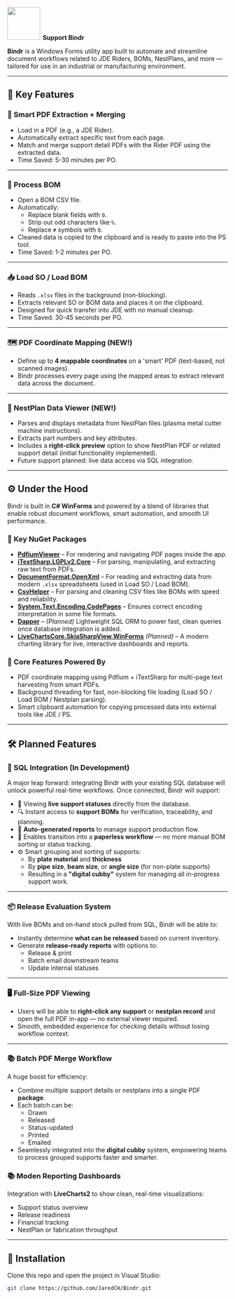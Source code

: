 <img src="https://github.com/user-attachments/assets/ab136cae-62df-4c13-94b1-0e7d32721729" width="75"> <span style="margin-left: 2px;">**Support Bindr**</span>

**Bindr** is a Windows Forms utility app built to automate and streamline document workflows related to JDE Riders, BOMs, NestPlans, and more — tailored for use in an industrial or manufacturing environment.

---

## 🚀 Key Features

### 🧠 Smart PDF Extraction + Merging
- Load in a PDF (e.g., a JDE Rider).
- Automatically extract specific text from each page.
- Match and merge support detail PDFs with the Rider PDF using the extracted data.
- Time Saved: 5-30 minutes per PO.
---

### 📄 Process BOM
- Open a BOM CSV file.
- Automatically:
  - Replace blank fields with `0`.
  - Strip out odd characters like `%`.
  - Replace `#` symbols with `0`.
- Cleaned data is copied to the clipboard and is ready to paste into the PS tool.
- Time Saved: 1-2 minutes per PO.
---

### 📥 Load SO / Load BOM
- Reads `.xlsv` files in the background (non-blocking).
- Extracts relevant SO or BOM data and places it on the clipboard.
- Designed for quick transfer into JDE with no manual cleanup.
- Time Saved: 30-45 seconds per PO.
---

### 🗺️ PDF Coordinate Mapping (NEW!)
- Define up to **4 mappable coordinates** on a 'smart' PDF (text-based, not scanned images).
- Bindr processes every page using the mapped areas to extract relevant data across the document.

---

### 🧾 NestPlan Data Viewer (NEW!)
- Parses and displays metadata from NestPlan files (plasma metal cutter machine instructions).
- Extracts part numbers and key attributes.
- Includes a **right-click preview** option to show NestPlan PDF or related support detail (initial functionality implemented).
- Future support planned: live data access via SQL integration.

---

## ⚙️ Under the Hood

Bindr is built in **C# WinForms** and powered by a blend of libraries that enable robust document workflows, smart automation, and smooth UI performance.

### 🧰 Key NuGet Packages

- **[PdfiumViewer](https://www.nuget.org/packages/PdfiumViewer/)** – For rendering and navigating PDF pages inside the app.
- **[iTextSharp.LGPLv2.Core](https://www.nuget.org/packages/iTextSharp.LGPLv2.Core/)** – For parsing, manipulating, and extracting raw text from PDFs.
- **[DocumentFormat.OpenXml](https://www.nuget.org/packages/DocumentFormat.OpenXml/)** – For reading and extracting data from modern `.xlsx` spreadsheets (used in Load SO / Load BOM).
- **[CsvHelper](https://www.nuget.org/packages/CsvHelper/)** – For parsing and cleaning CSV files like BOMs with speed and reliability.
- **[System.Text.Encoding.CodePages](https://www.nuget.org/packages/System.Text.Encoding.CodePages/)** – Ensures correct encoding interpretation in some file formats.
- **[Dapper](https://www.nuget.org/packages/Dapper/)** – *(Planned)* Lightweight SQL ORM to power fast, clean queries once database integration is added.
- **[LiveChartsCore.SkiaSharpView.WinForms](https://www.nuget.org/packages/LiveChartsCore.SkiaSharpView.WinForms/)** *(Planned)* – A modern charting library for live, interactive dashboards and reports.

### 🧪 Core Features Powered By

- PDF coordinate mapping using Pdfium + iTextSharp for multi-page text harvesting from smart PDFs.
- Background threading for fast, non-blocking file loading (Load SO / Load BOM / Nestplan parsing).
- Smart clipboard automation for copying processed data into external tools like JDE / PS.


---

## 🛠️ Planned Features

### 🔌 SQL Integration (In Development)

A major leap forward: integrating Bindr with your existing SQL database will unlock powerful real-time workflows. Once connected, Bindr will support:

- 📂 Viewing **live support statuses** directly from the database.
- 🔍 Instant access to **support BOMs** for verification, traceability, and planning.
- 📝 **Auto-generated reports** to manage support production flow.
- 🚪 Enables transition into a **paperless workflow** — no more manual BOM sorting or status tracking.
- ⚙️ Smart grouping and sorting of supports:
  - By **plate material** and **thickness**
  - By **pipe size**, **beam size**, or **angle size** (for non-plate supports)
  - Resulting in a **"digital cubby"** system for managing all in-progress support work.

---

### 📦 Release Evaluation System

With live BOMs and on-hand stock pulled from SQL, Bindr will be able to:

- Instantly determine **what can be released** based on current inventory.
- Generate **release-ready reports** with options to:
  - Release & print
  - Batch email downstream teams
  - Update internal statuses

---

### 🖥️ Full-Size PDF Viewing

- Users will be able to **right-click any support** or **nestplan record** and open the full PDF in-app — no external viewer required.
- Smooth, embedded experience for checking details without losing workflow context.

---

### 📚 Batch PDF Merge Workflow

A huge boost for efficiency:

- Combine multiple support details or nestplans into a single PDF **package**.
- Each batch can be:
  - Drawn
  - Released
  - Status-updated
  - Printed
  - Emailed
- Seamlessly integrated into the **digital cubby** system, empowering teams to process grouped supports faster and smarter.



### 📚 Moden Reporting Dashboards

  Integration with **LiveCharts2** to show clean, real-time visualizations:
  
  - Support status overview
  - Release readiness
  - Financial tracking
  - NestPlan or fabrication throughput

---

## 📂 Installation

Clone this repo and open the project in Visual Studio:

```bash
git clone https://github.com/JaredCH/Bindr.git
